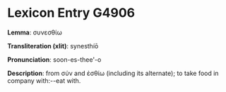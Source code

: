 # Lexicon Entry G4906

**Lemma**: συνεσθίω

**Transliteration (xlit)**: synesthíō

**Pronunciation**: soon-es-thee'-o

**Description**:
from σύν and ἐσθίω (including its alternate); to take food in company with:--eat with.
